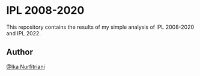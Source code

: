 # IPL 2008-2020
This repository contains the results of my simple analysis of IPL 2008-2020 and IPL 2022.

## Author
[@Ika Nurfitriani](http://github.com/ikanurfitriani)
